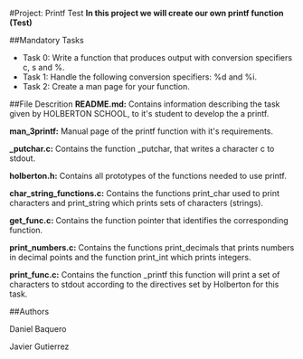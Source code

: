 #Project: Printf Test
**In this project we will create our own printf function (Test)**


##Mandatory Tasks
* Task 0: Write a function that produces output with conversion specifiers c, s and %.
* Task 1: Handle the following conversion specifiers: %d and %i.
* Task 2: Create a man page for your function.

##File Descrition
**README.md:** Contains information describing the task given by HOLBERTON SCHOOL, to it's student to develop the a printf.

**man_3printf:** Manual page of the printf function with it's requirements.

**_putchar.c:** Contains the function _putchar, that writes a character c to stdout.

**holberton.h:** Contains all prototypes of the functions needed to use printf.

**char_string_functions.c:** Contains the functions print_char used to print characters and print_string which prints sets of characters (strings).

**get_func.c:** Contains the function pointer that identifies the corresponding function.

**print_numbers.c:** Contains the functions print_decimals that prints numbers in decimal points and the function print_int which prints integers.

**print_func.c:** Contains the function _printf this function will print a set of characters to stdout according to the directives set by Holberton for this task.

##Authors

Daniel Baquero

Javier Gutierrez

